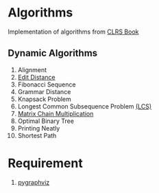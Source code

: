 Algorithms
==========

Implementation of algorithms from [CLRS Book](http://www.amazon.com/Introduction-Algorithms-Thomas-H-Cormen/dp/0262033844)

## Dynamic Algorithms
1.  Alignment
2.  [Edit Distance](http://en.wikipedia.org/wiki/Levenshtein_distance)
3.  Fibonacci Sequence 
4.  Grammar Distance 
5.  Knapsack Problem
6.  Longest Common Subsequence Problem [\(LCS\)](http://en.wikipedia.org/wiki/Longest_common_subsequence_problem) 
7.  [Matrix Chain Multiplication](http://en.wikipedia.org/wiki/Matrix_chain_multiplication)
8.  Optimal Binary Tree
9.  Printing Neatly
10. Shortest Path

# Requirement
1. [pygraphviz](http://pygraphviz.github.io/)
